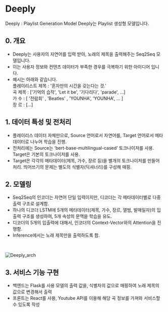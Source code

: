 # Deeply
Deeply : Playlist Generation Model
Deeply는 Playlist 생성형 모델입니다.
<br>
## 0. 개요
- Deeply는 사용자의 자연어를 입력 받아, 노래의 제목을 출력해주는 Seq2Seq 모델입니다.
- 이는 사용자 정보와 컨텐츠 데이터가 부족한 경우를 극복하기 위한 아이디어 입니다.
- 예시는 아래와 같습니다. <br>
  플레이리스트 제목 : '혼자만의 시간을 갖는다는 것.' <br>
  곡 제목 : ['기억의 습작', 'Let it be', '기다리다', 'parade', ...] <br>
  가   수 : [  '전람회' ,   'Beatles' ,  'YOUNHA',  'YOUNHA', ... ] <br>
  장   르 : [...] <br>

## 1. 데이터 특성 및 전처리
-  플레이리스 데이터 자체만으로, Source 언어로서 자연어를, Target 언어로서 메타데이터로 나누어 학습을 진행.
- 전처리에는 Source는 ‘bert-base-multilingual-cased’ 토크나이저를 사용. Target은 기본의 토크나이저를 사용.
- Target은 각각의 메타데이터(제목, 가수, 장르 등)을 별개의 토크나이저를 만들어 처리. 띄어쓰기의 문제는 별도의 식별자(딕셔너리)를 구성해 매핑.

## 2. 모델링
- Seq2Seq의 인코더는 자연어 단일 입력이지만, 디코더는 각 메타데이터별로 다중출력 구조로 설계함.
- 하나의 디코더 LSTM에 5개의 메타데이터(제목, 가수, 장르, 앨범, 발매일자)의 입출력 구조를 생성하여, 5개 속성의 문맥을 학습을 유도.
- 디코더의 5개의 입출력에 대해서, 인코더의 Context-Vector와의 Attention을 진행함.
- Inference에서는 노래 제목만을 출력하도록 함.
<br>

![Deeply_arch](https://github.com/manusuall/Deeply/assets/124496957/86655c47-93c0-4778-be68-c23e7b37a283)

## 3. 서비스 기능 구현
- 백엔드는 Flask를 사용 모델의 출력 값을, 식별자의 값으로 매핑하여 노래 제목의 값으로 변경해서 출력
- 프론트는 React를 사용, Youtube API를 이용해 해당 곡 정보를 가져와 서비스할 수 있도록 작성
